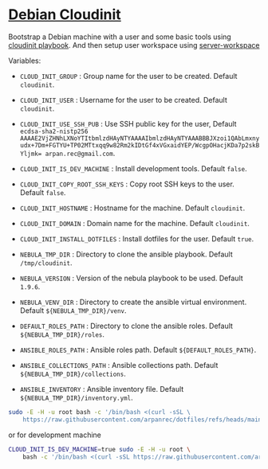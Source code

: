 # [Debian Cloudinit](/.script.d/debian-cloudinit.sh)

Bootstrap a Debian machine with a user and some basic tools using [cloudinit playbook](https://github.com/arpanrec/arpanrec.nebula/blob/main/playbooks/cloudinit.md).
And then setup user workspace using [server-workspace](/docs/.script.d/server-workspace.md)

Variables:

* `CLOUD_INIT_GROUP` : Group name for the user to be created. Default `cloudinit`.
* `CLOUD_INIT_USER` : Username for the user to be created. Default `cloudinit`.
* `CLOUD_INIT_USE_SSH_PUB` : Use SSH public key for the user, Default `ecdsa-sha2-nistp256 AAAAE2VjZHNhLXNoYTItbmlzdHAyNTYAAAAIbmlzdHAyNTYAAABBBJXzoi1QAbLmxnyudx+7Dm+FGTYU+TP02MTtxqq9w82Rm2kIDtGf4xVGxaidYEP/WcgpOHacjKDa7p2skBYljmk= arpan.rec@gmail.com`.
* `CLOUD_INIT_IS_DEV_MACHINE` : Install development tools. Default `false`.
* `CLOUD_INIT_COPY_ROOT_SSH_KEYS` : Copy root SSH keys to the user. Default `false`.
* `CLOUD_INIT_HOSTNAME` : Hostname for the machine. Default `cloudinit`.
* `CLOUD_INIT_DOMAIN` : Domain name for the machine. Default `cloudinit`.
* `CLOUD_INIT_INSTALL_DOTFILES` : Install dotfiles for the user. Default `true`.

* `NEBULA_TMP_DIR` : Directory to clone the ansible playbook. Default `/tmp/cloudinit`.
* `NEBULA_VERSION` : Version of the nebula playbook to be used. Default `1.9.6`.
* `NEBULA_VENV_DIR` : Directory to create the ansible virtual environment. Default `${NEBULA_TMP_DIR}/venv`.
  
* `DEFAULT_ROLES_PATH` : Directory to clone the ansible roles. Default `${NEBULA_TMP_DIR}/roles`.
* `ANSIBLE_ROLES_PATH` : Ansible roles path. Default `${DEFAULT_ROLES_PATH}`.
* `ANSIBLE_COLLECTIONS_PATH` : Ansible collections path. Default `${NEBULA_TMP_DIR}/collections`.
* `ANSIBLE_INVENTORY` : Ansible inventory file. Default `${NEBULA_TMP_DIR}/inventory.yml`.

```bash
sudo -E -H -u root bash -c '/bin/bash <(curl -sSL \
    https://raw.githubusercontent.com/arpanrec/dotfiles/refs/heads/main/.script.d/debian-cloudinit.sh)'
```

or for development machine

```bash
CLOUD_INIT_IS_DEV_MACHINE=true sudo -E -H -u root \
    bash -c '/bin/bash <(curl -sSL https://raw.githubusercontent.com/arpanrec/dotfiles/refs/heads/main/.script.d/debian-cloudinit.sh)'

```
